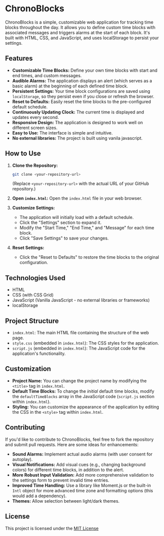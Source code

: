 # ChronoBlocks

ChronoBlocks is a simple, customizable web application for tracking time blocks throughout the day. It allows you to define custom time blocks with associated messages and triggers alarms at the start of each block.  It's built with HTML, CSS, and JavaScript, and uses localStorage to persist your settings.

## Features

*   **Customizable Time Blocks:** Define your own time blocks with start and end times, and custom messages.
*   **Audible Alarms:**  The application displays an alert (which serves as a basic alarm) at the beginning of each defined time block.
*   **Persistent Settings:** Your time block configurations are saved using `localStorage`, so they persist even if you close or refresh the browser.
*   **Reset to Defaults:**  Easily reset the time blocks to the pre-configured default schedule.
*   **Continuously Updating Clock:**  The current time is displayed and updates every second.
*   **Responsive Design:**  The application is designed to work well on different screen sizes.
*   **Easy to Use:**  The interface is simple and intuitive.
*  **No external libraries:** The project is built using vanila javascript.

## How to Use

1.  **Clone the Repository:**
    ```bash
    git clone <your-repository-url>
    ```
    (Replace `<your-repository-url>` with the actual URL of your GitHub repository.)

2.  **Open `index.html`:** Open the `index.html` file in your web browser.

3.  **Customize Settings:**
    *   The application will initially load with a default schedule.
    *   Click the "Settings" section to expand it.
    *   Modify the "Start Time," "End Time," and "Message" for each time block.
    *   Click "Save Settings" to save your changes.

4. **Reset Settings:**
  	* Click the "Reset to Defaults" to restore the time blocks to the original configuration.

## Technologies Used

*   HTML
*   CSS (with CSS Grid)
*   JavaScript (Vanilla JavaScript - no external libraries or frameworks)
*   localStorage

## Project Structure

*   `index.html`:  The main HTML file containing the structure of the web page.
*   `style.css` (embedded in `index.html`):  The CSS styles for the application.
*   `script.js` (embedded in `index.html`): The JavaScript code for the application's functionality.

## Customization

*   **Project Name:** You can change the project name by modifying the `<title>` tag in `index.html`.
*   **Default Time Blocks:** To change the *initial* default time blocks, modify the `defaultTimeBlocks` array in the JavaScript code (`script.js` section within `index.html`).
*   **Styling:**  You can customize the appearance of the application by editing the CSS in the `<style>` tag within `index.html`.

## Contributing

If you'd like to contribute to ChronoBlocks, feel free to fork the repository and submit pull requests.  Here are some ideas for enhancements:

*   **Sound Alarms:** Implement actual audio alarms (with user consent for autoplay).
*   **Visual Notifications:** Add visual cues (e.g., changing background colors) for different time blocks, in addition to the alert.
*   **More Robust Input Validation:**  Add more comprehensive validation to the settings form to prevent invalid time entries.
*   **Improved Time Handling:** Use a library like Moment.js or the built-in `Intl` object for more advanced time zone and formatting options (this would add a dependency).
*  **Themes:** Allow selection between light/dark themes.

## License

This project is licensed under the [MIT License](LICENSE)